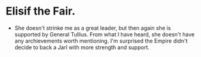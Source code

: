 # Elisif the Fair.
- She doesn't strinke me as a great leader, but then again she is supported by General Tullius. From what I have heard, she doesn't have any archievements worth mentioning. I'm surprised the Empire didn't decide to back a Jarl with more strength and support.
